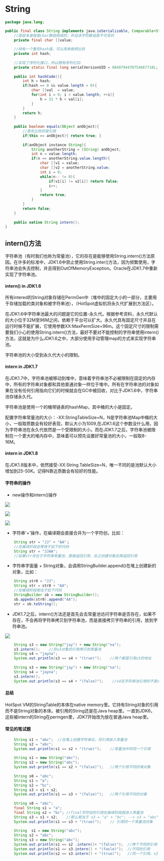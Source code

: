 # String 

```java
package java.lang;

public final class String implements java.ioSerializable, Comparable<String>, CharSequence{
	//底层本身就是char数组构成的，并且该字符数组是不可变的
	private final char []value;
	
	//持有一个整形hash值，可以用来做预比较
	private int hash;
	
	//实现了序列化接口，所以拥有序列化ID
	private static final long serialVersionUID = 6849794470754667710L;
	
	public int hashCode(){
		int h = hash;
		if(hash == 0 && value.length > 0){
			char []val  = value;
			for(int i = 0; i < value.length; ++i){
				h = 31 * h + val[i];
			}
		}
		return h;
	}
	
	public boolean equals(Object anObject){
		//首先比较的是引用
		if(this == anObject){ return true; }
	
		if(anObject instance String){
			String anotherString = (String) anObject;
			int n = value.length;
			if(n == anotherString.value.length){
				char []v1 = value;
				char []v2 = anotherString.value;
				int i = 0;
				while(n-- != 0){
					if(v1[i] != v2[i]) return false;
					i++;
				}
				return true;
			}
		}
		return false;
	}
	
	public native String intern();
}
```

## intern()方法	

字符串池（有时我们也称为常量池），它的存在是能够使用String.intern()方法原因。在许多的标准中，JDK1.6中禁止使用String.inter()方法，因为频繁使用，字符串池会失去控制，并且得到OutOfMemoryException。Oracle在JDK1.7中重新实现了字符串池。

#### intern() in JDK1.6

所有intered的String对象存储在PermGen中（堆中的固定大小的一部分，主要用于存储加载的类对象和被字符串池），（HotSpot虚拟机将永久代扩展到方法区）。

在JDK1.6中字符串池最大的问题是它的位置-永久代。根据参考资料，永久代默认的大小位于32M至96M之间，依赖于平台可以扩大。永久代具有固定尺寸并且在运行时候不能扩展，它使用参数XX:MaxPermSize=96m。这个固定尺寸的限制需要我们小心的使用String.intern()方法，最好不要对不能控制的字符串使用intern()方法，这就是为什么JDK1.6之中，大部分使用手动管理map的方式来实现字符串池。

字符串池的大小受到永久代大小的限制。

#### intern in JDK1.7

在JDK1.7中，字符串池被移动到堆中，意味着字符串池不必被限制在固定的内存中，所有的字符串对象都和其他普通对象一样位于堆中。所有在字符串池的对象如果在没有任何引用指向它们的时候就会在GC中被回收，对比于JDK1.6中，字符串池存储永久代。

字符串池是使用一个的桶带链表的hashMap，其中桶的大小是固定。

配置字符串常量池的大小：-XX:StringTableSize=N，N是字符串池Map中桶的大小，一般取质数会有较好表现，默认大小为1009,在JDK1.6这个参数没什么用，因为字符串池在永久代依然是一个受限制的大小。而在JDK1.7之后，字符串池被限制在一个更大的堆内存中，意味着可以预先设置好常量池的大小，一般取8-16M。

#### intern in JDK1.8

在JDK1.8版本中，依然接受-XX:String.TableSize=N，唯一不同的是池默认大小增加到25-50K。记得N靠近质数会有较好的性能。

#### 字符串的操作

- new操作和intern()操作

![](http://p5s0bbd0l.bkt.clouddn.com/intern1.png)

![](http://p5s0bbd0l.bkt.clouddn.com/intern2.png)

![](http://p5s0bbd0l.bkt.clouddn.com/intern3.png)


- 字符串'+'操作，在编译期会直接合并为一个字符创，比如：

```java
	String str = "JJ" + "AA"；
	//在编译阶段会等效于如下的代码
	String str = "JJAA";
	//如果str存在于字符串常量池，直接返回引用，反之创建对象后再返回引用
```

- 字符串字面量 + String对象，会调用StringBuilder.append()在堆上创建新的对象，比如：

```java
	String str0 = "JJ";
	String str = str0 + "AA";
	//在编译阶段相当于如下代码
	StringBuilder sb = new StringBuilder();
	sb.appedn(str0).append("AA");
	str = sb.toString();
```

- JDK1.7之后，intern()方法还是首先会去常量池访问字符串是否存在，如果不存在，不会再将字符串拷贝到字符串池，而是直接拷贝字符串的引用，放到字符串池。


![](http://p5s0bbd0l.bkt.clouddn.com/intern4.png)


```java
	String s3 = new String("jay") + new String("na");
	s3.intern();	//将s3对象的引用拷贝到常量池
	String s4 = "jayna";
	System.out.println(s3 == s4 + "(true)");    //两个都是引用s3的地址
	
	String s3 = new String("jay") + new String("na");
	String s4 = "jayna";
	s3.intern();
	System.out.println(s3 == s4 + "(false)");    //s4在字符串池引用的不是s3的地址	
```

#### 总结

HotSpot VM的StringTable的本体在native memory里。它持有String对象的引用而不是String对象的本体。被引用的String还是在Java heap里。一直到JDK6，这些被intern的String在permgen里，JDK7开始改为放在普通Java heap里。

#### 常见的笔试题

```java
	String s1 = "abc";	//在堆上创建字符串后，将引用放入常量池
	String s2 = "abc";
	System.out.println(s1 == s2 + "(true)");	//常量池中的同一个引用
	
	String s1 = new String("abc");
	String s2 = new String("abc");
	System.out.println(s1 == s2 + "(false)");	//两个引用不同的堆对象
	
	String s0 = "abc";
	String s1 = "a";
	String s2 = "bc";
	String s3 = s1 + s2;
	System.out.println(s1 == s3 + "(false)");	//两个引用不同的对象
	
	String s0 = "abc";
	final String s1 = "a";
	final String s2 = "bc";	//final字符创的引用在编译阶段就进入常量池
	String s3 = s1 + s2;	//那么相当于 s3 = "a" + "bc"; --> s3 = "abc";
	System.out.println(s1 == s3 + "(true)");	// 引用同一个常量池对象
	
	String  s1 = new String("abc");
	String s2 = "abc";
	String s3 = new String("abc");
	System.out.println(s1 == s2 .intern()+ "(false)");	//两个不同的引用
	System.out.println(s1 == s3.intern() + "(fasle)");	//不同的引用
	System.out.println(s2 == s3.intern() + "(true)");	//同一个引用，s2
```